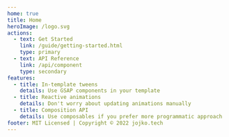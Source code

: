 ```yaml
---
home: true
title: Home
heroImage: /logo.svg
actions:
  - text: Get Started
    link: /guide/getting-started.html
    type: primary
  - text: API Reference
    link: /api/component
    type: secondary
features:
  - title: In-template tweens
    details: Use GSAP components in your template
  - title: Reactive animations
    details: Don't worry about updating animations manually
  - title: Composition API
    details: Use composables if you prefer more programmatic approach
footer: MIT Licensed | Copyright © 2022 jojko.tech
---
```

